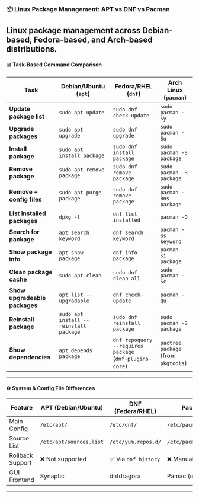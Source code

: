 
### 📦 Linux Package Management: APT vs DNF vs Pacman

Linux package management across **Debian-based**, **Fedora-based**, and **Arch-based** distributions.
---

#### 📊 Task-Based Command Comparison

| Task | Debian/Ubuntu (`apt`) | Fedora/RHEL (`dnf`) | Arch Linux (`pacman`) |
|------|------------------------|----------------------|------------------------|
| **Update package list** | `sudo apt update` | `sudo dnf check-update` | `sudo pacman -Sy` |
| **Upgrade packages** | `sudo apt upgrade` | `sudo dnf upgrade` | `sudo pacman -Su` |
| **Install package** | `sudo apt install package` | `sudo dnf install package` | `sudo pacman -S package` |
| **Remove package** | `sudo apt remove package` | `sudo dnf remove package` | `sudo pacman -R package` |
| **Remove + config files** | `sudo apt purge package` | `sudo dnf remove package` | `sudo pacman -Rns package` |
| **List installed packages** | `dpkg -l` | `dnf list installed` | `pacman -Q` |
| **Search for package** | `apt search keyword` | `dnf search keyword` | `pacman -Ss keyword` |
| **Show package info** | `apt show package` | `dnf info package` | `pacman -Si package` |
| **Clean package cache** | `sudo apt clean` | `sudo dnf clean all` | `sudo pacman -Sc` |
| **Show upgradeable packages** | `apt list --upgradable` | `dnf check-update` | `pacman -Qu` |
| **Reinstall package** | `sudo apt install --reinstall package` | `sudo dnf reinstall package` | `sudo pacman -S package` |
| **Show dependencies** | `apt depends package` | `dnf repoquery --requires package`<br>(`dnf-plugins-core`) | `pactree package`<br>(from `pkgtools`) |

---

#### ⚙️ System & Config File Differences

| Feature | APT (Debian/Ubuntu) | DNF (Fedora/RHEL) | Pacman (Arch) |
|--------|----------------------|--------------------|----------------|
| Main Config | `/etc/apt/` | `/etc/dnf/` | `/etc/pacman.conf` |
| Source List | `/etc/apt/sources.list` | `/etc/yum.repos.d/` | `/etc/pacman.d/mirrorlist` |
| Rollback Support | ❌ Not supported | ✅ Via `dnf history` | ❌ Manual only |
| GUI Frontend | Synaptic | dnfdragora | Pamac (optional) |

---
